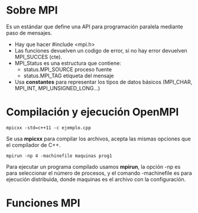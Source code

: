 # Sobre MPI
Es un estándar que define una API para programación paralela mediante paso de mensajes.

- Hay que hacer #include <mpi.h>
- Las funciones devuelven un codigo de error, si no hay error devuelven MPI_SUCCES (cte).
- MPI_Status es una estructura que contiene:
    - status.MPI_SOURCE proceso fuente
    - status.MPI_TAG etiqueta del mensaje
- Usa **constantes** para representar los tipos de datos básicos (MPI_CHAR, MPI_INT, MPI_UNSIGNED_LONG...)

# Compilación y ejecución OpenMPI

`mpicxx -std=c++11 -c ejemplo.cpp`

Se usa **mpicxx** para compilar los archivos, acepta las mismas opciones que el compilador de C++.

`mpirun -np 4 -machinefile maquinas prog1`

Para ejecutar un programa compilado usamos **mpirun**, la opción -np es para seleccionar el número de procesos, y el comando -machinefile es para ejecución distribuida, donde maquinas es el archivo con la configuración.

# Funciones MPI
